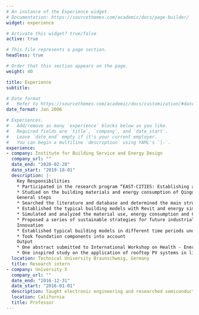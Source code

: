 ```yaml
---
# An instance of the Experience widget.
# Documentation: https://sourcethemes.com/academic/docs/page-builder/
widget: experience

# Activate this widget? true/false
active: true

# This file represents a page section.
headless: true

# Order that this section appears on the page.
weight: 40

title: Experience
subtitle:

# Date format
#   Refer to https://sourcethemes.com/academic/docs/customization/#date-format
date_format: Jan 2006

# Experiences.
#   Add/remove as many `experience` blocks below as you like.
#   Required fields are `title`, `company`, and `date_start`.
#   Leave `date_end` empty if it's your current employer.
#   You can begin a multiline `description` using YAML's `|-`.
experience:
- company: Institute for Building Service and Energy Design
  company_url: ""
  date_end: "2020-02-28"
  date_start: "2019-10-01"
  description: |-
    Key Responsibilities
    * Participated in the research program “EAST-CITIES: Establishing and Achieving Sustainability Targets in Eastern Chinese Cities”
    * Studied on the building materials and energy consumption of Qingdao industrial buildings
    General steps
    * Searched the literature and database and determined the main structure type of Qingdao industrial buildings (steel structure, steel-concrete composite structure), and its material consumption range and energy use form
    * Established the typical building models with Revit and energy simulation models with DesignBuilder
    * Simulated and analyzed the material use, energy consumption and CO2 emission of each typical building
    * Proposed a series of sustainable strategies for future industrial buildings
    Innovation
    * Established typical building models in different time periods under different energy-efficient standards, which have also affected the material use and energy consumption
    * Took foundation components into account
    Output
    * One abstract submitted to International Workshop on Health - Energy Efficiency & Intelligent Building Systems (HEIBS) to be hold in 2021
    * One inspired study on the application of rooftop PV systems in lightweight steel-structured industrial buildings, accepted by the conference Alternative & Renewable Energy Quest in Architecture and Urbanism (AREQ) in 2020
  location: Technical University Braunschweig, Germany
  title: Research intern
- company: University X
  company_url: ""
  date_end: "2016-12-31"
  date_start: "2016-01-01"
  description: Taught electronic engineering and researched semiconductor physics.
  location: California
  title: Professor
---
```

